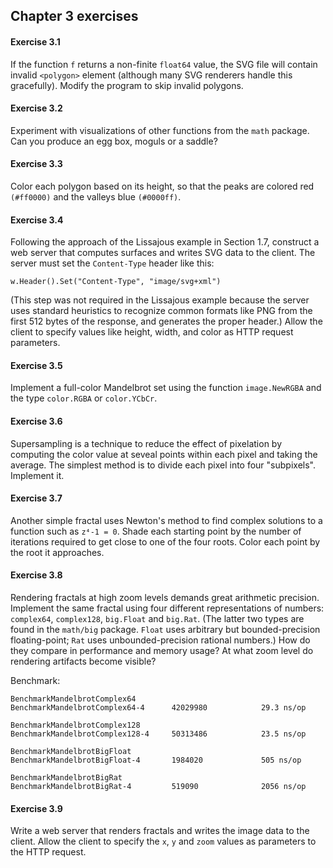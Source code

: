 ## Chapter 3 exercises

#### Exercise 3.1
If the function `f` returns a non-finite `float64` value, the SVG file will contain invalid `<polygon>` element (although many SVG renderers handle this gracefully). Modify the program to skip invalid polygons.

#### Exercise 3.2
Experiment with visualizations of other functions from the `math` package. Can you produce an egg box, moguls or a saddle?

#### Exercise 3.3
Color each polygon based on its height, so that the peaks are colored red `(#ff0000)` and the valleys blue `(#0000ff)`.

#### Exercise 3.4
Following the approach of the Lissajous example in Section 1.7, construct a web server that computes surfaces and writes SVG data to the client. The server must set the `Content-Type` header like this:

`w.Header().Set("Content-Type", "image/svg+xml")`

(This step was not required in the Lissajous example because the server uses standard heuristics to recognize common formats like PNG from the first 512 bytes of the response, and generates the proper header.) Allow the client to specify values like height, width, and color as HTTP request parameters.

#### Exercise 3.5
Implement a full-color Mandelbrot set using the function `image.NewRGBA` and the type `color.RGBA` or `color.YCbCr`.

#### Exercise 3.6
Supersampling is a technique to reduce the effect of pixelation by computing the color value at seveal points within each pixel and taking the average. The simplest method is to divide each pixel into four "subpixels". Implement it.

#### Exercise 3.7
Another simple fractal uses Newton's method to find complex solutions to a function such as `z⁴-1 = 0`. Shade each starting point by the number of iterations required to get close to one of the four roots. Color each point by the root it approaches.

#### Exercise 3.8
Rendering fractals at high zoom levels demands great arithmetic precision. Implement the same fractal using four different representations of numbers: `complex64`, `complex128`, `big.Float` and `big.Rat`. (The latter two types are found in the `math/big` package. `Float` uses arbitrary but bounded-precision floating-point; `Rat` uses unbounded-precision rational numbers.) How do they compare in performance and memory usage? At what zoom level do rendering artifacts become visible?

Benchmark:
```
BenchmarkMandelbrotComplex64
BenchmarkMandelbrotComplex64-4   	42029980	        29.3 ns/op

BenchmarkMandelbrotComplex128
BenchmarkMandelbrotComplex128-4   	50313486	        23.5 ns/op

BenchmarkMandelbrotBigFloat
BenchmarkMandelbrotBigFloat-4   	1984020	       		505 ns/op

BenchmarkMandelbrotBigRat
BenchmarkMandelbrotBigRat-4   	  	519090	      		2056 ns/op
```
#### Exercise 3.9
Write a web server that renders fractals and writes the image data to the client. Allow the client to specify the `x`, `y` and `zoom` values as parameters to the HTTP request.
